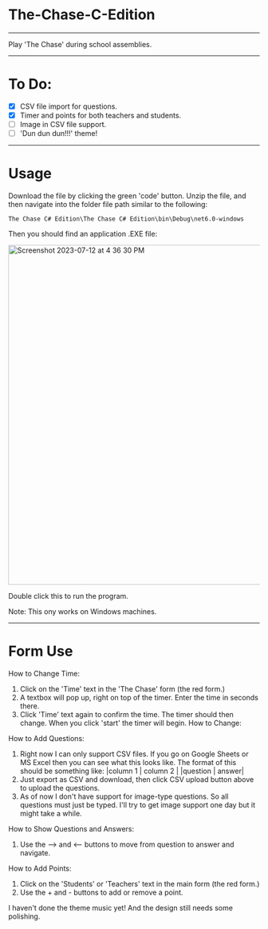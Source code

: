# The-Chase-C-Edition
---
Play 'The Chase' during school assemblies. 

---
# To Do: 
- [x] CSV file import for questions.
- [x] Timer and points for both teachers and students.
- [ ] Image in CSV file support.
- [ ] 'Dun dun dun!!!' theme!
---
# Usage

Download the file by clicking the green 'code' button. Unzip the file, and then navigate into the folder file path similar to the following:

```
The Chase C# Edition\The Chase C# Edition\bin\Debug\net6.0-windows
```

Then you should find an application .EXE file:


<img width="680" alt="Screenshot 2023-07-12 at 4 36 30 PM" src="https://github.com/zozzzC/The-Chase-C-Edition/assets/104532983/e2abad96-b840-4804-a944-2e8d950bcc4b">


Double click this to run the program.

Note: This ony works on Windows machines.

---
# Form Use
How to Change Time: 
1. Click on the 'Time' text in the 'The Chase' form (the red form.)
2. A textbox will pop up, right on top of the timer. Enter the time in seconds there.
3. Click 'Time' text again to confirm the time. The timer should then change. When you click 'start' the timer will begin.
How to Change:

How to Add Questions:
1. Right now I can only support CSV files. If you go on Google Sheets or MS Excel then you can see what this looks like. The format of this should be something like:
|column 1 | column 2 |
|question | answer|
2. Just export as CSV and download, then click CSV upload button above to upload the questions.
3. As of now I don't have support for image-type questions. So all questions must just be typed. I'll try to get image support one day but it might take a while. 

How to Show Questions and Answers:
1. Use the --> and <-- buttons to move from question to answer and navigate.

How to Add Points:
1. Click on the 'Students' or 'Teachers' text in the main form (the red form.) 
2. Use the + and - buttons to add or remove a point.

I haven't done the theme music yet! And the design still needs some polishing.
